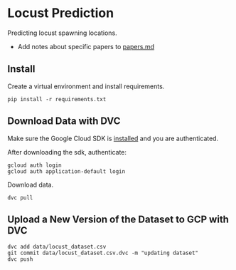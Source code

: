 # Locust Prediction

Predicting locust spawning locations.

- Add notes about specific papers to [papers.md](./papers.md)

## Install

Create a virtual environment and install requirements.

```
pip install -r requirements.txt
```

## Download Data with DVC

Make sure the Google Cloud SDK is [installed](https://cloud.google.com/sdk/docs/install) and you are authenticated.

After downloading the sdk, authenticate: 

```
gcloud auth login
gcloud auth application-default login
```

Download data.

```
dvc pull
```

## Upload a New Version of the Dataset to GCP with DVC

```
dvc add data/locust_dataset.csv
git commit data/locust_dataset.csv.dvc -m "updating dataset"
dvc push
```


